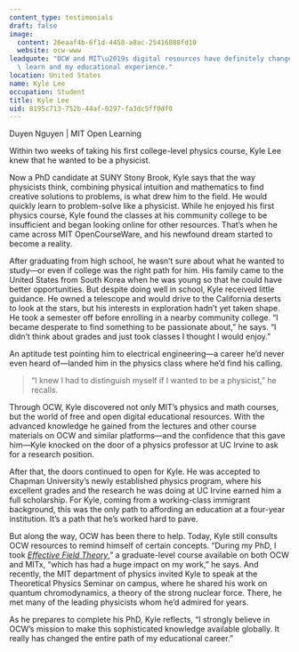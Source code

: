 ```yaml
---
content_type: testimonials
draft: false
image:
  content: 26eaaf4b-6f1d-4458-a8ac-25416808fd10
  website: ocw-www
leadquote: "OCW and MIT\u2019s digital resources have definitely changed the way I\
  \ learn and my educational experience."
location: United States
name: Kyle Lee
occupation: Student
title: Kyle Lee
uid: 8195c713-752b-44af-8297-fa3dc5ff0df0
---
```

Duyen Nguyen | MIT Open Learning

Within two weeks of taking his first college-level physics course, Kyle Lee knew that he wanted to be a physicist.

Now a PhD candidate at SUNY Stony Brook, Kyle says that the way physicists think, combining physical intuition and mathematics to find creative solutions to problems, is what drew him to the field. He would quickly learn to problem-solve like a physicist. While he enjoyed his first physics course, Kyle found the classes at his community college to be insufficient and began looking online for other resources. That’s when he came across MIT OpenCourseWare, and his newfound dream started to become a reality.

After graduating from high school, he wasn’t sure about what he wanted to study—or even if college was the right path for him. His family came to the United States from South Korea when he was young so that he could have better opportunities. But despite doing well in school, Kyle received little guidance. He owned a telescope and would drive to the California deserts to look at the stars, but his interests in exploration hadn’t yet taken shape. He took a semester off before enrolling in a nearby community college. “I became desperate to find something to be passionate about,” he says. “I didn’t think about grades and just took classes I thought I would enjoy.”

An aptitude test pointing him to electrical engineering—a career he’d never even heard of—landed him in the physics class where he’d find his calling. 

> “I knew I had to distinguish myself if I wanted to be a physicist,” he recalls.

Through OCW, Kyle discovered not only MIT’s physics and math courses, but the world of free and open digital educational resources. With the advanced knowledge he gained from the lectures and other course materials on OCW and similar platforms—and the confidence that this gave him—Kyle knocked on the door of a physics professor at UC Irvine to ask for a research position.

After that, the doors continued to open for Kyle. He was accepted to Chapman University’s newly established physics program, where his excellent grades and the research he was doing at UC Irvine earned him a full scholarship. For Kyle, coming from a working-class immigrant background, this was the only path to affording an education at a four-year institution. It’s a path that he’s worked hard to pave.

But along the way, OCW has been there to help. Today, Kyle still consults OCW resources to remind himself of certain concepts. “During my PhD, I took [*Effective Field Theory*](https://ocwnext.odl.mit.edu/courses/8-851-effective-field-theory-spring-2013/),” a graduate-level course available on both OCW and MITx, “which has had a huge impact on my work,” he says. And recently, the MIT department of physics invited Kyle to speak at the Theoretical Physics Seminar on campus, where he shared his work on quantum chromodynamics, a theory of the strong nuclear force. There, he met many of the leading physicists whom he’d admired for years.

As he prepares to complete his PhD, Kyle reflects, “I strongly believe in OCW’s mission to make this sophisticated knowledge available globally. It really has changed the entire path of my educational career.”